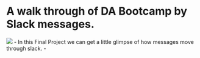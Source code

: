 # A walk through of DA Bootcamp by Slack messages.
<img src=https://github.com/RexTor78/Ironhack_labs/blob/d7ed77fe5dbb95583bcadb3c04cec6458c74496b/Slack_FP/data/messages_P%C3%A1gina_01.png>
- In this Final Project we can get a little glimpse of how messages move through slack.
-  

